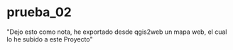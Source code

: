 # prueba_02
"Dejo esto como nota, he exportado desde qgis2web un mapa web, el cual lo he subido a este Proyecto"
